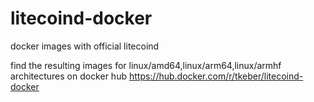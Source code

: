 # litecoind-docker

docker images with official litecoind

find the resulting images for linux/amd64,linux/arm64,linux/armhf architectures on docker hub https://hub.docker.com/r/tkeber/litecoind-docker